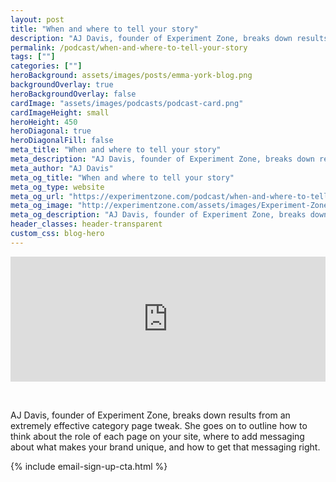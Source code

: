 ```yaml
---
layout: post
title: "When and where to tell your story"
description: "AJ Davis, founder of Experiment Zone, breaks down results from an extremely effective category page tweak. She goes on to outline how to think about the role of each page on your site, where to add messaging about what makes your brand unique, and how to get that messaging right."
permalink: /podcast/when-and-where-to-tell-your-story
tags: [""]
categories: [""]
heroBackground: assets/images/posts/emma-york-blog.png
backgroundOverlay: true
heroBackgroundOverlay: false
cardImage: "assets/images/podcasts/podcast-card.png"
cardImageHeight: small
heroHeight: 450
heroDiagonal: true
heroDiagonalFill: false
meta_title: "When and where to tell your story"
meta_description: "AJ Davis, founder of Experiment Zone, breaks down results from an extremely effective category page tweak. She goes on to outline how to think about the role of each page on your site, where to add messaging about what makes your brand unique, and how to get that messaging right."
meta_author: "AJ Davis"
meta_og_title: "When and where to tell your story"
meta_og_type: website
meta_og_url: "https://experimentzone.com/podcast/when-and-where-to-tell-your-story"
meta_og_image: "http://experimentzone.com/assets/images/Experiment-Zone-social-logo.jpg"
meta_og_description: "AJ Davis, founder of Experiment Zone, breaks down results from an extremely effective category page tweak. She goes on to outline how to think about the role of each page on your site, where to add messaging about what makes your brand unique, and how to get that messaging right."
header_classes: header-transparent
custom_css: blog-hero
---
```


<iframe height="200px" width="100%" frameborder="no" scrolling="no" seamless src="https://player.simplecast.com/2e96835d-b956-4935-9bcf-40eb6fd1d512?dark=false"></iframe>

&nbsp;

AJ Davis, founder of Experiment Zone, breaks down results from an extremely effective category page tweak. She goes on to outline how to think about the role of each page on your site, where to add messaging about what makes your brand unique, and how to get that messaging right.

{% include email-sign-up-cta.html %}
